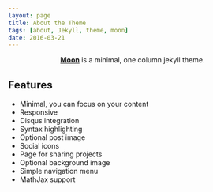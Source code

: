 ```yaml
---
layout: page
title: About the Theme
tags: [about, Jekyll, theme, moon]
date: 2016-03-21
---
```

    
<center><a href="http://vishsangale.github.io"><b>Moon</b></a> is a minimal, one column jekyll theme.</center>

## Features
* Minimal, you can focus on your content
* Responsive
* Disqus integration
* Syntax highlighting
* Optional post image
* Social icons
* Page for sharing projects
* Optional background image
* Simple navigation menu
* MathJax support


